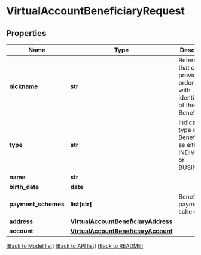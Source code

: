 # VirtualAccountBeneficiaryRequest

## Properties
Name | Type | Description | Notes
------------ | ------------- | ------------- | -------------
**nickname** | **str** | Reference that can be provided in order to help with identification of the Beneficiary | 
**type** | **str** | Indicates the type of Beneficiary as either an INDIVIDUAL or BUSINESS | 
**name** | **str** |  | 
**birth_date** | **date** |  | [optional] 
**payment_schemes** | **list[str]** | Beneficiary payment schemes | 
**address** | [**VirtualAccountBeneficiaryAddress**](VirtualAccountBeneficiaryAddress.md) |  | 
**account** | [**VirtualAccountBeneficiaryAccount**](VirtualAccountBeneficiaryAccount.md) |  | 

[[Back to Model list]](../README.md#documentation-for-models) [[Back to API list]](../README.md#documentation-for-api-endpoints) [[Back to README]](../README.md)


